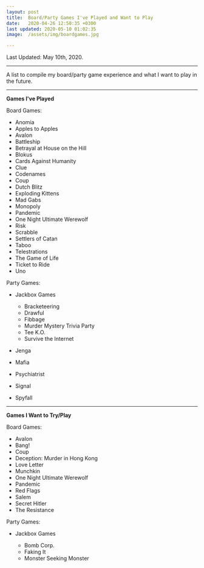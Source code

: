 ```yaml
---
layout: post
title:  Board/Party Games I've Played and Want to Play
date:   2020-04-26 12:50:35 +0300
last updated: 2020-05-10 01:02:35
image:  /assets/img/boardgames.jpg

---
```

Last Updated: May 10th, 2020.

---
A list to compile my board/party game experience and what I want to play in the future.

---
<html>
 	 <body>
      <p style="text-align:left;">
       <b>Games I've Played</b>
      </p>
   </body>
</html>

Board Games:
* Anomia
* Apples to Apples
* Avalon
* Battleship
* Betrayal at House on the Hill
* Blokus
* Cards Against Humanity
* Clue
* Codenames
* Coup
* Dutch Blitz
* Exploding Kittens
* Mad Gabs
* Monopoly
* Pandemic
* One Night Ultimate Werewolf
* Risk
* Scrabble
* Settlers of Catan
* Taboo
* Telestrations
* The Game of Life
* Ticket to Ride
* Uno

Party Games:
* Jackbox Games

  * Bracketeering
  * Drawful
  * Fibbage
  * Murder Mystery Trivia Party
  * Tee K.O.
  * Survive the Internet
* Jenga
* Mafia
* Psychiatrist
* Signal
* Spyfall

---
<html>
 	 <body>
      <p style="text-align:left;">
       <b>Games I Want to Try/Play</b>
      </p>
   </body>
</html>

Board Games:
* Avalon
* Bang!
* Coup
* Deception: Murder in Hong Kong
* Love Letter
* Munchkin
* One Night Ultimate Werewolf
* Pandemic
* Red Flags
* Salem
* Secret Hitler
* The Resistance

Party Games:
* Jackbox Games
 
  * Bomb Corp.
  * Faking It
  * Monster Seeking Monster
